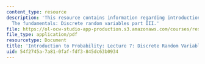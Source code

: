 ```yaml
---
content_type: resource
description: 'This resource contains information regarding introduction to probability:
  The fundamentals: Discrete random variables part III.'
file: https://ol-ocw-studio-app-production.s3.amazonaws.com/courses/res-6-012-introduction-to-probability-spring-2018/54f2745a7a810faffdf3845dc63b0934_MITRES_6_012S18_L07.pdf
file_type: application/pdf
resourcetype: Document
title: 'Introduction to Probability: Lecture 7: Discrete Random Variables Part III'
uid: 54f2745a-7a81-0faf-fdf3-845dc63b0934
---
```

